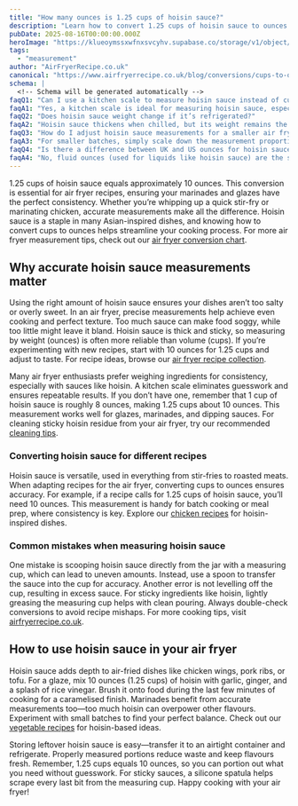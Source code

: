 ```yaml
---
title: "How many ounces is 1.25 cups of hoisin sauce?"
description: "Learn how to convert 1.25 cups of hoisin sauce to ounces for perfect air fryer recipes. Get accurate measurements every time!"
pubDate: 2025-08-16T00:00:00.000Z
heroImage: "https://klueoymssxwfnxsvcyhv.supabase.co/storage/v1/object/public/Shmucket/how-many-ounces-is-1-25-cups-hoisin-sauce.webp"
tags:
  - "measurement"
author: "AirFryerRecipe.co.uk"
canonical: "https://www.airfryerrecipe.co.uk/blog/conversions/cups-to-ounces/how-many-ounces-is-1-25-cups-hoisin-sauce"
schema: |
  <!-- Schema will be generated automatically -->
faqQ1: "Can I use a kitchen scale to measure hoisin sauce instead of cups?"
faqA1: "Yes, a kitchen scale is ideal for measuring hoisin sauce, especially since it’s thick and sticky. Weighing 10 ounces (equivalent to 1.25 cups) ensures accuracy and avoids messy measuring cups. Scales are also quicker and easier to clean after use."
faqQ2: "Does hoisin sauce weight change if it’s refrigerated?"
faqA2: "Hoisin sauce thickens when chilled, but its weight remains the same. If measuring cold hoisin sauce, let it sit at room temperature for 10 minutes to soften slightly. This makes it easier to pour or scoop without affecting the ounce measurement."
faqQ3: "How do I adjust hoisin sauce measurements for a smaller air fryer batch?"
faqA3: "For smaller batches, simply scale down the measurement proportionally. For example, half of 1.25 cups (10 ounces) would be 0.625 cups or 5 ounces. Use a kitchen scale for precise smaller quantities, especially with sticky sauces like hoisin."
faqQ4: "Is there a difference between UK and US ounces for hoisin sauce?"
faqA4: "No, fluid ounces (used for liquids like hoisin sauce) are the same in the UK and US. However, dry ounces differ slightly, but since hoisin is a liquid, 1.25 cups will always equal 10 ounces regardless of location. Always use fluid ounces for sauces."
---
```

<p>1.25 cups of hoisin sauce equals approximately 10 ounces. This conversion is essential for air fryer recipes, ensuring your marinades and glazes have the perfect consistency. Whether you’re whipping up a quick stir-fry or marinating chicken, accurate measurements make all the difference. Hoisin sauce is a staple in many Asian-inspired dishes, and knowing how to convert cups to ounces helps streamline your cooking process. For more air fryer measurement tips, check out our <a href=https://www.airfryerrecipe.co.uk/air-fryer-conversion-chart>air fryer conversion chart</a>.</p>

<h2>Why accurate hoisin sauce measurements matter</h2>
<p>Using the right amount of hoisin sauce ensures your dishes aren’t too salty or overly sweet. In an air fryer, precise measurements help achieve even cooking and perfect texture. Too much sauce can make food soggy, while too little might leave it bland. Hoisin sauce is thick and sticky, so measuring by weight (ounces) is often more reliable than volume (cups). If you’re experimenting with new recipes, start with 10 ounces for 1.25 cups and adjust to taste. For recipe ideas, browse our <a href=https://www.airfryerrecipe.co.uk/recipes>air fryer recipe collection</a>.</p>

<p>Many air fryer enthusiasts prefer weighing ingredients for consistency, especially with sauces like hoisin. A kitchen scale eliminates guesswork and ensures repeatable results. If you don’t have one, remember that 1 cup of hoisin sauce is roughly 8 ounces, making 1.25 cups about 10 ounces. This measurement works well for glazes, marinades, and dipping sauces. For cleaning sticky hoisin residue from your air fryer, try our recommended <a href=https://www.airfryerrecipe.co.uk/air-fryer-cleaner>cleaning tips</a>.</p>

<h3>Converting hoisin sauce for different recipes</h3>
<p>Hoisin sauce is versatile, used in everything from stir-fries to roasted meats. When adapting recipes for the air fryer, converting cups to ounces ensures accuracy. For example, if a recipe calls for 1.25 cups of hoisin sauce, you’ll need 10 ounces. This measurement is handy for batch cooking or meal prep, where consistency is key. Explore our <a href=https://www.airfryerrecipe.co.uk/recipe-category/chicken>chicken recipes</a> for hoisin-inspired dishes.</p>

<h3>Common mistakes when measuring hoisin sauce</h3>
<p>One mistake is scooping hoisin sauce directly from the jar with a measuring cup, which can lead to uneven amounts. Instead, use a spoon to transfer the sauce into the cup for accuracy. Another error is not levelling off the cup, resulting in excess sauce. For sticky ingredients like hoisin, lightly greasing the measuring cup helps with clean pouring. Always double-check conversions to avoid recipe mishaps. For more cooking tips, visit <a href=https://www.airfryerrecipe.co.uk>airfryerrecipe.co.uk</a>.</p>

<h2>How to use hoisin sauce in your air fryer</h2>
<p>Hoisin sauce adds depth to air-fried dishes like chicken wings, pork ribs, or tofu. For a glaze, mix 10 ounces (1.25 cups) of hoisin with garlic, ginger, and a splash of rice vinegar. Brush it onto food during the last few minutes of cooking for a caramelised finish. Marinades benefit from accurate measurements too—too much hoisin can overpower other flavours. Experiment with small batches to find your perfect balance. Check out our <a href=https://www.airfryerrecipe.co.uk/recipe-category/vegetables>vegetable recipes</a> for hoisin-based ideas.</p>

<p>Storing leftover hoisin sauce is easy—transfer it to an airtight container and refrigerate. Properly measured portions reduce waste and keep flavours fresh. Remember, 1.25 cups equals 10 ounces, so you can portion out what you need without guesswork. For sticky sauces, a silicone spatula helps scrape every last bit from the measuring cup. Happy cooking with your air fryer!</p>
